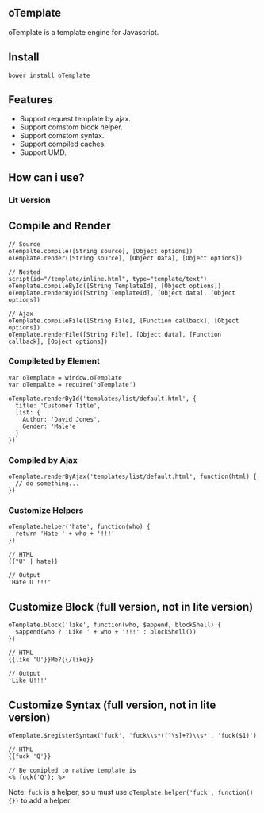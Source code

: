 ## oTemplate

oTemplate is a template engine for Javascript.

## Install
```
bower install oTemplate
```

## Features

- Support request template by ajax.
- Support comstom block helper.
- Support comstom syntax.
- Support compiled caches.
- Support UMD.

## How can i use?

### Lit Version

## Compile and Render

```
// Source
oTempalte.compile([String source], [Object options])
oTemplate.render([String source], [Object Data], [Object options])

// Nested
script(id="/template/inline.html", type="template/text")
oTemplate.compileById([String TemplateId], [Object options])
oTemplate.renderById([String TemplateId], [Object data], [Object options])

// Ajax
oTemplate.compileFile([String File], [Function callback], [Object options])
oTemplate.renderFile([String File], [Object data], [Function callback], [Object options])
```

### Compileted by Element

```
var oTemplate = window.oTemplate
var oTempalte = require('oTemplate')

oTemplate.renderById('templates/list/default.html', {
  title: 'Customer Title',
  list: {
    Author: 'David Jones',
    Gender: 'Male'e
  }
})
```

### Compiled by Ajax

```
oTemplate.renderByAjax('templates/list/default.html', function(html) {
  // do something...
})
```

### Customize Helpers

```
oTemplate.helper('hate', function(who) {
  return 'Hate ' + who + '!!!'
})

// HTML
{{"U" | hate}}

// Output
'Hate U !!!'
```

## Customize Block (full version, not in lite version)

```
oTemplate.block('like', function(who, $append, blockShell) {
  $append(who ? 'Like ' + who + '!!!' : blockShell())
})

// HTML
{{like 'U'}}Me?{{/like}}

// Output
'Like U!!!'
```

## Customize Syntax (full version, not in lite version)

```
oTemplate.$registerSyntax('fuck', 'fuck\\s*([^\s]+?)\\s*', 'fuck($1)')

// HTML
{{fuck 'Q'}}

// Be comipled to native template is
<% fuck('Q'); %>
```

Note: `fuck` is a helper, so u must use `oTemplate.helper('fuck', function() {})` to add a helper.